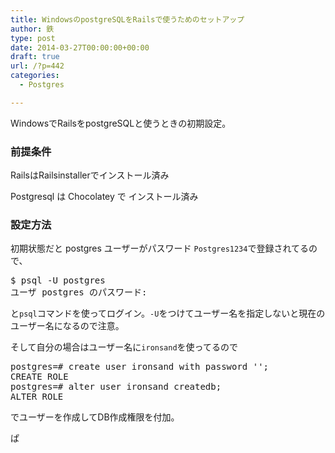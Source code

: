 ```yaml
---
title: WindowsのpostgreSQLをRailsで使うためのセットアップ
author: 鉄
type: post
date: 2014-03-27T00:00:00+00:00
draft: true
url: /?p=442
categories:
  - Postgres

---
```

WindowsでRailsをpostgreSQLと使うときの初期設定。

### 前提条件

RailsはRailsinstallerでインストール済み
  
Postgresql は Chocolatey で インストール済み

### 設定方法

初期状態だと postgres ユーザーがパスワード `Postgres1234`で登録されてるので、

<pre class="lang:default decode:true " >$ psql -U postgres
ユーザ postgres のパスワード:</pre>

と`psql`コマンドを使ってログイン。`-U`をつけてユーザー名を指定しないと現在のユーザー名になるので注意。

そして自分の場合はユーザー名に`ironsand`を使ってるので

<pre class="lang:default decode:true " >postgres=# create user ironsand with password '';
CREATE ROLE
postgres=# alter user ironsand createdb;
ALTER ROLE</pre>

でユーザーを作成してDB作成権限を付加。

ぱ

